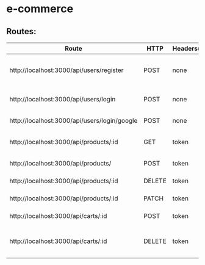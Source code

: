 # e-commerce

## Routes:
| Route                                           | HTTP    | Headers(s) | Body      | Description                         
| ------                                          | ----    | ---------- | ----      | -------------------                 
| http://localhost:3000/api/users/register        | POST    | none       | register  | register manually (input from body) 
| http://localhost:3000/api/users/login           | POST    | none       | login     | login by email and password         
| http://localhost:3000/api/users/login/google    | POST    | none       | login     | register/login using google         
| http://localhost:3000/api/products/:id          | GET     | token      | None      | get all available product
| http://localhost:3000/api/products/             | POST    | token      | product   | create a product
| http://localhost:3000/api/products/:id          | DELETE  | token      | None      | delete a product
| http://localhost:3000/api/products/:id          | PATCH   | token      | none      | edit a product
| http://localhost:3000/api/carts/:id          | POST   | token      | cart      | add product to a cart
| http://localhost:3000/api/carts/:id          | DELETE   | token      | none      | delete specific product from cart